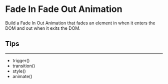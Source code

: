 # Fade In Fade Out Animation

Build a Fade In Out Animation that fades an element in when it enters the DOM and out when it exits the DOM.

## Tips

---

- trigger()
- transition()
- style()
- animate()
